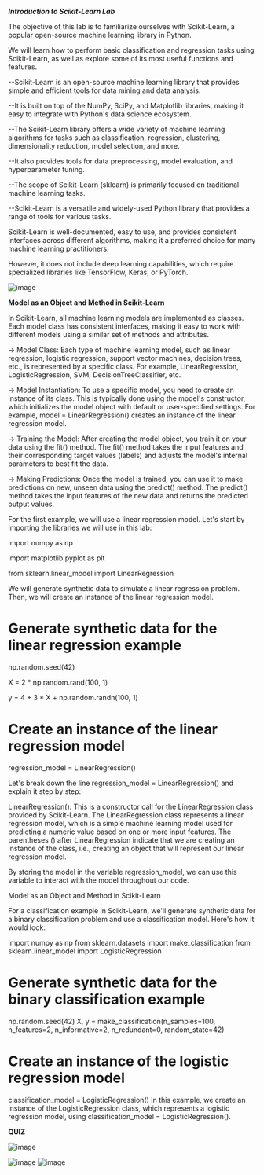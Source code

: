 ***Introduction to Scikit-Learn Lab***

The objective of this lab is to familiarize ourselves with Scikit-Learn, a popular open-source machine learning library in Python. 

We will learn how to perform basic classification and regression tasks using Scikit-Learn, as well as explore some of its most useful functions and features.

--Scikit-Learn is an open-source machine learning library that provides simple and efficient tools for data mining and data analysis.

--It is built on top of the NumPy, SciPy, and Matplotlib libraries, making it easy to integrate with Python's data science ecosystem.

--The Scikit-Learn library offers a wide variety of machine learning algorithms for tasks such as classification, regression, clustering, dimensionality reduction, model selection, and more. 

--It also provides tools for data preprocessing, model evaluation, and hyperparameter tuning.

--The scope of Scikit-Learn (sklearn) is primarily focused on traditional machine learning tasks.

--Scikit-Learn is a versatile and widely-used Python library that provides a range of tools for various tasks.

Scikit-Learn is well-documented, easy to use, and provides consistent interfaces across different algorithms, making it a preferred choice for many machine learning practitioners. 

However, it does not include deep learning capabilities, which require specialized libraries like TensorFlow, Keras, or PyTorch.


![image](https://github.com/user-attachments/assets/34ba1453-b8aa-4e0d-8063-25b88a0d95ac)


**Model as an Object and Method in Scikit-Learn**

In Scikit-Learn, all machine learning models are implemented as classes. Each model class has consistent interfaces, making it easy to work with different models using a similar set of methods and attributes.

-> Model Class: Each type of machine learning model, such as linear regression, logistic regression, support vector machines, decision trees, etc., is represented by a specific class. For example, LinearRegression, LogisticRegression, SVM, DecisionTreeClassifier, etc.

-> Model Instantiation: To use a specific model, you need to create an instance of its class. This is typically done using the model's constructor, which initializes the model object with default or user-specified settings. For example, model = LinearRegression() creates an instance of the linear regression model.

-> Training the Model: After creating the model object, you train it on your data using the fit() method. The fit() method takes the input features and their corresponding target values (labels) and adjusts the model's internal parameters to best fit the data.

-> Making Predictions: Once the model is trained, you can use it to make predictions on new, unseen data using the predict() method. The predict() method takes the input features of the new data and returns the predicted output values.


For the first example, we will use a linear regression model. Let's start by importing the libraries we will use in this lab:

import numpy as np

import matplotlib.pyplot as plt

from sklearn.linear_model import LinearRegression

We will generate synthetic data to simulate a linear regression problem. Then, we will create an instance of the linear regression model.

# Generate synthetic data for the linear regression example

np.random.seed(42)

X = 2 * np.random.rand(100, 1)

y = 4 + 3 * X + np.random.randn(100, 1)

# Create an instance of the linear regression model

regression_model = LinearRegression()

Let's break down the line regression_model = LinearRegression() and explain it step by step:

LinearRegression(): This is a constructor call for the LinearRegression class provided by Scikit-Learn. The LinearRegression class represents a linear regression model, which is a simple machine learning model used for predicting a numeric value based on one or more input features. The parentheses () after LinearRegression indicate that we are creating an instance of the class, i.e., creating an object that will represent our linear regression model.

By storing the model in the variable regression_model, we can use this variable to interact with the model throughout our code.

Model as an Object and Method in Scikit-Learn

For a classification example in Scikit-Learn, we'll generate synthetic data for a binary classification problem and use a classification model. Here's how it would look:

import numpy as np
from sklearn.datasets import make_classification
from sklearn.linear_model import LogisticRegression

# Generate synthetic data for the binary classification example
np.random.seed(42)
X, y = make_classification(n_samples=100, n_features=2, n_informative=2, n_redundant=0, random_state=42)

# Create an instance of the logistic regression model
classification_model = LogisticRegression()
In this example, we create an instance of the LogisticRegression class, which represents a logistic regression model, using classification_model = LogisticRegression().


**QUIZ**

![image](https://github.com/user-attachments/assets/349c95e5-e80c-490b-99ee-6b0aaa602c11)


![image](https://github.com/user-attachments/assets/1922ff97-2dd4-40ee-827c-d27a0833172c)
![image](https://github.com/user-attachments/assets/87c94986-3d6d-44fd-8dd0-928afcb5c6a7)

